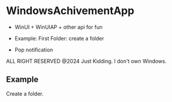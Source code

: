 # WindowsAchivementApp

- WinUI + WinUIAP +  other api for fun

- Example: First Folder: create a folder

- Pop notification

ALL RIGHT RESERVED @2024 Just Kidding. I don't own Windows.

## Example

Create a folder.
